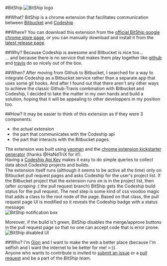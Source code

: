 #BitShip
![BitShip logo](https://cloud.githubusercontent.com/assets/810579/8598046/6c409dce-2661-11e5-8e90-6115301b1764.png)

##What?
BitShip is a chrome extension that facilitates communication between [Bitbucket](http://bitbucket.org) and [Codeship](http://codeship.com)

##Where?
You can download this extension from the [official BitShip google chrome store page](https://chrome.google.com/webstore/detail/bitship/heagnhmcighohcbdgndgmebmcpfgadbd), or you can manually download and install it from the [latest release page](https://github.com/gion/BitShip/releases/latest).

##Why?
Because Codeship is awesome and Bitbucket is nice too...  
... and because there is no service that makes them play together like [github](http://github.com) and [travis](http://travis-ci.org) do so nicely out of the box.

##When?
After moving from Github to Bitbucket, I searched for a way to integrate Codeship as a Bitbucket service rather than a separate app that uses some git hooks. And after I found out that there aren't any other ways to achieve the classic Github-Travis combination with Bitbucket and Codeship, I decided to take the matter in my own hands and build a solution, hoping that it will be appealing to other developpers in my position too.

##How?
It may be easier to think of this extension as if they were 3 components:  
 - the actual extension
 - the part that communicates with the Codeship api
 - the part that interacts with the Bitbucket pages

 The extension was built using [yeoman](http://yeoman.io) and the [chrome extension kickstarter generator](https://github.com/HaNdTriX/generator-chrome-extension-kickstart) (thanks @HaNdTriX for it!).  
 Having a [Codeship Api Key](https://codeship.com/documentation/integrations/api/#get-a-api-key) makes it easy to do simple queries to collect data about Codeship projects and builds.  
 The extension itself runs (although it seems to be active all the time) only on Bitbucket pull request pages and asks Codeship for the user's project list. If the Bitbucket project that the extension runs on is in the project list, then (after *scraping* :( the pull request branch) BitShip gets the Codeship build status for the pull request.
 The next step is some kind of css voodoo magic that adds a class to the root node of the page. Based on that class, the pull request page UI is modified so it reveals the Codeship badge with a status message:  
 ![BitShip notification box](https://cloud.githubusercontent.com/assets/810579/8597770/f8f71132-265f-11e5-8981-de02ae428aa4.png)

 Moreover, if the build is't green, BitShip disables the merge/approve buttons in the pull request page so that no one can accept code that is error prone:  
 ![BitShip disabled UI](https://cloud.githubusercontent.com/assets/810579/8597851/721cb0a8-2660-11e5-9952-6b14919a9aaf.png)

##Who?
I'm [Gion](https://careers.stackoverflow.com/gion) and I want to make the web a better place (because I'm selfish and I want the internet to be better for me! >:)).  
Anyone who wants to contribute is invited to [submit an issue](https://github.com/gion/BitShip/issues/new) or a [pull request](https://github.com/gion/BitShip/compare) and be a part of the  *BitShip team*.  
